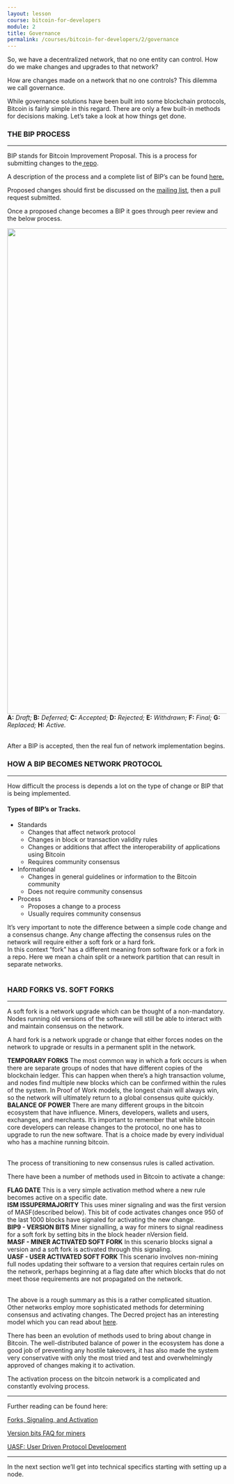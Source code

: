 ```yaml
---
layout: lesson
course: bitcoin-for-developers
module: 2
title: Governance
permalink: /courses/bitcoin-for-developers/2/governance
---
```


<span>
<span class="openingParagraph">
So, we have a decentralized network, that no one entity can control. How do we make changes and upgrades to that network?</span>

How are changes made on a network that no one controls? This dilemma we call governance.

While governance solutions have been built into some blockchain protocols, Bitcoin is fairly simple in this regard. There are only a few built-in methods for decisions making. Let’s take a look at how things get done.
<h3>THE BIP PROCESS</h3>

<hr />

BIP stands for Bitcoin Improvement Proposal. This is a process for submitting changes to the<a href="https://github.com/bitcoin/"> repo</a>.

A description of the process and a complete list of BIP’s can be found <a href="https://github.com/bitcoin/bips">here.</a>

Proposed changes should first be discussed on the <a href="https://lists.linuxfoundation.org/mailman/listinfo/bitcoin-dev">mailing list</a>, then a pull request submitted.

Once a proposed change becomes a BIP it goes through peer review and the below process.

<img class="aligncenter size-full wp-image-11453" src="https://theblockchaininstitute.org/wp-content/uploads/2019/02/Process-01.png" alt="" width="2547" height="1114" />
<div class="learnpressImageCaption"><b>A:</b> <i>Draft;</i> <b>B:</b> <i>Deferred;</i> <b>C:</b> <i>Accepted;</i> <b>D:</b> <i>Rejected;</i> <b>E:</b> <i>Withdrawn;</i> <b>F:</b> <i>Final;</i> <b>G:</b> <i>Replaced;</i> <b>H:</b> <i>Active.</i></div>
&nbsp;

After a BIP is accepted, then the real fun of network implementation begins.
<h3>HOW A BIP BECOMES NETWORK PROTOCOL</h3>

<hr />

How difficult the process is depends a lot on the type of change or BIP that is being implemented.
<h4>Types of BIP’s or Tracks.</h4>
<ul>
 	<li>Standards
<ul>
 	<li>Changes that affect network protocol</li>
 	<li>Changes in block or transaction validity rules</li>
 	<li>Changes or additions that affect the interoperability of applications using Bitcoin</li>
 	<li>Requires community consensus</li>
</ul>
</li>
 	<li>Informational
<ul>
 	<li>Changes in general guidelines or information to the Bitcoin community</li>
 	<li>Does not require community consensus</li>
</ul>
</li>
 	<li>Process
<ul>
 	<li>Proposes a change to a process</li>
 	<li>Usually requires community consensus</li>
</ul>
</li>
</ul>
It’s very important to note the difference between a simple code change and a consensus change. Any change affecting the consensus rules on the network will require either a soft fork or a hard fork.
<div class="tealCallout">In this context “fork” has a different meaning from software fork or a fork in a repo. Here we mean a chain split or a network partition that can result in separate networks.</div>
&nbsp;
<h3>HARD FORKS VS. SOFT FORKS</h3>

<hr />

A soft fork is a network upgrade which can be thought of a non-mandatory. Nodes running old versions of the software will still be able to interact with and maintain consensus on the network.

A hard fork is a network upgrade or change that either forces nodes on the network to upgrade or results in a permanent split in the network.
<div class="blueTitleNote"><b>TEMPORARY FORKS</b>
The most common way in which a fork occurs is when there are separate groups of nodes that have different copies of the blockchain ledger. This can happen when there’s a high transaction volume, and nodes find multiple new blocks which can be confirmed within the rules of the system. In Proof of Work models, the longest chain will always win, so the network will ultimately return to a global consensus quite quickly.</div>
<div class="blueTitleNote"><b>BALANCE OF POWER</b>
There are many different groups in the bitcoin ecosystem that have influence. Miners, developers, wallets and users, exchanges, and merchants. It’s important to remember that while bitcoin core developers can release changes to the protocol, no one has to upgrade to run the new software. That is a choice made by every individual who has a machine running bitcoin.</div>
&nbsp;

The process of transitioning to new consensus rules is called activation.

There have been a number of methods used in Bitcoin to activate a change:
<div class="blueTitleNote"><b>FLAG DATE</b>
This is a very simple activation method where a new rule becomes active on a specific date.</div>
<div class="blueTitleNote"><b>ISM ISSUPERMAJORITY</b>
This uses miner signaling and was the first version of MASF(described below). This bit of code activates changes once 950 of the last 1000 blocks have signaled for activating the new change.</div>
<div class="blueTitleNote"><b>BIP9 - VERSION BITS</b>
Miner signalling, a way for miners to signal readiness for a soft fork by setting bits in the block header nVersion field.</div>
<div class="blueTitleNote"><b>MASF - MINER ACTIVATED SOFT FORK</b>
In this scenario blocks signal a version and a soft fork is activated through this signaling.</div>
<div class="blueTitleNote"><b>UASF - USER ACTIVATED SOFT FORK</b>
This scenario involves non-mining full nodes updating their software to a version that requires certain rules on the network, perhaps beginning at a flag date after which blocks that do not meet those requirements are not propagated on the network.</div>
&nbsp;

The above is a rough summary as this is a rather complicated situation. Other networks employ more sophisticated methods for determining consensus and activating changes. The Decred project has an interesting model which you can read about <a href="https://docs.decred.org/governance/introduction-to-decred-governance/">here</a>.

There has been an evolution of methods used to bring about change in Bitcoin. The well-distributed balance of power in the ecosystem has done a good job of preventing any hostile takeovers, it has also made the system very conservative with only the most tried and test and overwhelmingly approved of changes making it to activation.

The activation process on the bitcoin network is a complicated and constantly evolving process.

<hr />

Further reading can be found here:

<a href="https://medium.com/@elombrozo/forks-signaling-and-activation-d60b6abda49a">Forks, Signaling, and Activation</a>

<a href="https://bitcoincore.org/en/2016/06/08/version-bits-miners-faq/">Version bits FAQ for miners</a>

<a href="https://medium.com/@bergealex4/uasf-user-driven-protocol-development-da4e886832d">UASF: User Driven Protocol Development</a>

<hr />

In the next section we’ll get into technical specifics starting with setting up a node.
